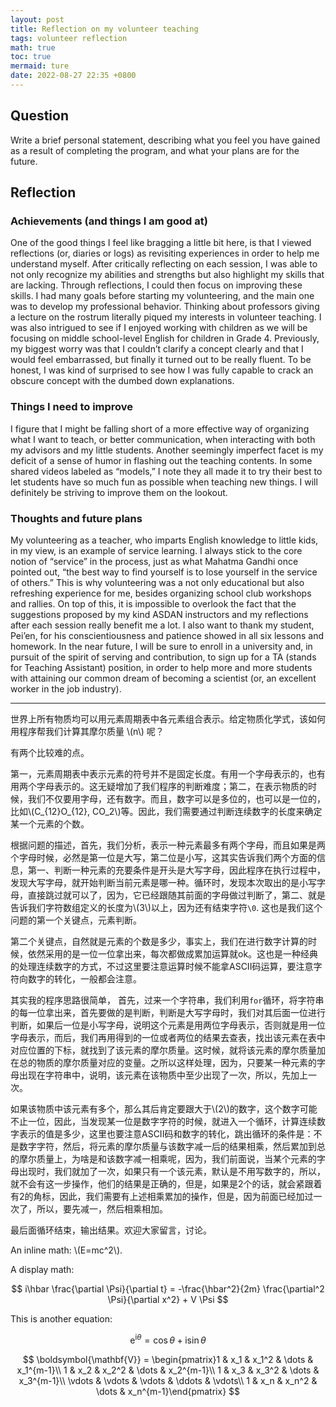 ```yaml
---
layout: post
title: Reflection on my volunteer teaching
tags: volunteer reflection
math: true
toc: true
mermaid: ture
date: 2022-08-27 22:35 +0800
---
```


## Question

Write a brief personal statement, describing what you feel you have gained as a result of completing the program, and what your plans are for the future.

## Reflection

### Achievements (and things I am good at)

One of the good things I feel like bragging a little bit here, is that I viewed reflections (or, diaries or logs) as revisiting experiences in order to help me understand myself. After critically reflecting on each session, I was able to not only recognize my abilities and strengths but also highlight my skills that are lacking. Through reflections, I could then focus on improving these skills. I had many goals before starting my volunteering, and the main one was to develop my professional behavior. Thinking about professors giving a lecture on the rostrum literally piqued my interests in volunteer teaching. I was also intrigued to see if I enjoyed working with children as we will be focusing on middle school-level English for children in Grade 4. Previously, my biggest worry was that I couldn’t clarify a concept clearly and that I would feel embarrassed, but finally it turned out to be really fluent. To be honest, I was kind of surprised to see how I was fully capable to crack an obscure concept with the dumbed down explanations.

### Things I need to improve

I figure that I might be falling short of a more effective way of organizing what I want to teach, or better communication, when interacting with both my advisors and my little students. Another seemingly imperfect facet is my deficit of a sense of humor in flashing out the teaching contents. In some shared videos labeled as “models,” I note they all made it to try their best to let students have so much fun as possible when teaching new things. I will definitely be striving to improve them on the lookout.

### Thoughts and future plans

My volunteering as a teacher, who imparts English knowledge to little kids, in my view, is an example of service learning. I always stick to the core notion of “service” in the process, just as what Mahatma Gandhi once pointed out, “the best way to find yourself is to lose yourself in the service of others.” This is why volunteering was a not only educational but also refreshing experience for me, besides organizing school club workshops and rallies. On top of this, it is impossible to overlook the fact that the suggestions proposed by my kind ASDAN instructors and my reflections after each session really benefit me a lot. I also want to thank my student, Pei’en, for his conscientiousness and patience showed in all six lessons and homework. In the near future, I will be sure to enroll in a university and, in pursuit of the spirit of serving and contribution, to sign up for a TA (stands for Teaching Assistant) position, in order to help more and more students with attaining our common dream of becoming a scientist (or, an excellent worker in the job industry).

---

世界上所有物质均可以用元素周期表中各元素组合表示。给定物质化学式，该如何用程序帮我们计算其摩尔质量 \\\(n\\\) 呢？

有两个比较难的点。

第一，元素周期表中表示元素的符号并不是固定长度。有用一个字母表示的，也有用两个字母表示的。这无疑增加了我们程序的判断难度；第二，在表示物质的时候，我们不仅要用字母，还有数字。而且，数字可以是多位的，也可以是一位的，比如\\\(C_{12}O_{12}, CO_2\\\)等。因此，我们需要通过判断连续数字的长度来确定某一个元素的个数。

根据问题的描述，首先，我们分析，表示一种元素最多有两个字母，而且如果是两个字母时候，必然是第一位是大写，第二位是小写，这其实告诉我们两个方面的信息，第一、判断一种元素的充要条件是开头是大写字母，因此程序在执行过程中，发现大写字母，就开始判断当前元素是哪一种。循环时，发现本次取出的是小写字母，直接跳过就可以了，因为，它已经跟随其前面的字母做过判断了，第二、就是告诉我们字符数组定义的长度为\\\(3\\\)以上，因为还有结束字符`\0`. 这也是我们这个问题的第一个关键点，元素判断。

第二个关键点，自然就是元素的个数是多少，事实上，我们在进行数字计算的时候，依然采用的是一位一位拿出来，每次都做成累加运算就ok。这也是一种经典的处理连续数字的方式，不过这里要注意运算时候不能拿ASCII码运算，要注意字符向数字的转化，一般都会注意。

其实我的程序思路很简单， 首先，过来一个字符串，我们利用`for`循环，将字符串的每一位拿出来，首先要做的是判断，判断是大写字母时，我们对其后面一位进行判断，如果后一位是小写字母，说明这个元素是用两位字母表示，否则就是用一位字母表示，而后，我们再用得到的一位或者两位的结果去查表，找出该元素在表中对应位置的下标，就找到了该元素的摩尔质量。这时候，就将该元素的摩尔质量加在总的物质的摩尔质量对应的变量。之所以这样处理，因为，只要某一种元素的字母出现在字符串中，说明，该元素在该物质中至少出现了一次，所以，先加上一次。

如果该物质中该元素有多个，那么其后肯定要跟大于\\\(2\\\)的数字，这个数字可能不止一位，因此，当发现某一位是数字字符的时候，就进入一个循环，计算连续数字表示的值是多少，这里也要注意ASCII码和数字的转化，跳出循环的条件是：不是数字字符，然后，将元素的摩尔质量与该数字减一后的结果相乘，然后累加到总的摩尔质量上，为啥是和该数字减一相乘呢，因为，我们前面说，当某个元素的字母出现时，我们就加了一次，如果只有一个该元素，默认是不用写数字的，所以，就不会有这一步操作，他们的结果是正确的，但是，如果是2个的话，就会紧跟着有2的角标，因此，我们需要有上述相乘累加的操作，但是，因为前面已经加过一次了，所以，要先减一，然后相乘相加。

最后面循环结束，输出结果。欢迎大家留言，讨论。

An inline math: \\\(E=mc^2\\\).

A display math:

$$
i\hbar \frac{\partial \Psi}{\partial t} = -\frac{\hbar^2}{2m}
\frac{\partial^2 \Psi}{\partial x^2} + V \Psi
$$

This is another equation:

$$
\mathrm e^{\mathrm i \theta} = \cos \theta + \mathrm i \sin \theta
$$

$$
 \boldsymbol{\mathbf{V}}  = 
 \begin{pmatrix}1 & x_1 & x_1^2 & \dots & x_1^{m-1}\\
1 & x_2 & x_2^2 & \dots & x_2^{m-1}\\
1 & x_3 & x_3^2 & \dots & x_3^{m-1}\\
\vdots & \vdots & \vdots & \ddots & \vdots\\
1 & x_n & x_n^2 & \dots & x_n^{m-1}\end{pmatrix} 
$$
